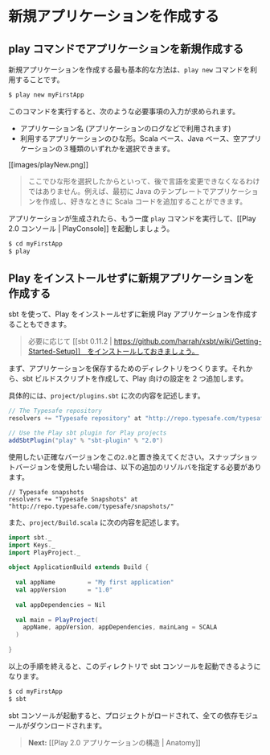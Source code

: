 <!-- translated -->
<!--
# Creating a new application
-->
# 新規アプリケーションを作成する

<!--
## Create a new application with the play command
-->
## play コマンドでアプリケーションを新規作成する

<!--
The easiest way to create a new application is to use the `play new` command.
-->
新規アプリケーションを作成する最も基本的な方法は、`play new` コマンドを利用することです。

```bash
$ play new myFirstApp
```
<!--
This will ask for some information.
-->
このコマンドを実行すると、次のような必要事項の入力が求められます。

<!--
- The application name (just for display, this name will be used later in several messages).
- The template to use for this application. You can choose either a default Scala application, a default Java application, or an empty application.
-->
- アプリケーション名 (アプリケーションのログなどで利用されます)
- 利用するアプリケーションのひな形。Scala ベース、Java ベース、空アプリケーションの３種類のいずれかを選択できます。

[[images/playNew.png]]

<!--
> Note that choosing a template at this point does not imply that you can’t change language later. For example, you can create a new application using the default Java application template and start adding Scala code whenever you like.
-->
> ここでひな形を選択したからといって、後で言語を変更できなくなるわけではありません。例えば、最初に Java のテンプレートでアプリケーションを作成し、好きなときに Scala コードを追加することができます。

<!--
Once the application has been created you can use the `play` command again to enter the [[Play 2.0 console | PlayConsole]].
-->
アプリケーションが生成されたら、もう一度 `play` コマンドを実行して、[[Play 2.0 コンソール | PlayConsole]] を起動しましょう。

```bash
$ cd myFirstApp
$ play
```

<!--
## Create a new application without having Play installed
-->
## Play をインストールせずに新規アプリケーションを作成する

<!--
You can also create a new Play application without installing Play, by using sbt. 
-->
sbt を使って、Play をインストールせずに新規 Play アプリケーションを作成することもできます。

<!--
> First install [[sbt 0.11.2 | https://github.com/harrah/xsbt/wiki/Getting-Started-Setup]] if needed.
-->
> 必要に応じて [[sbt 0.11.2 | https://github.com/harrah/xsbt/wiki/Getting-Started-Setup]]　をインストールしておきましょう。

<!--
Just create a new directory for your new application and configure your sbt build script with two additions.
-->
まず、アプリケーションを保存するためのディレクトリをつくります。それから、sbt ビルドスクリプトを作成して、Play 向けの設定を 2 つ追加します。

<!--
In `project/plugins.sbt`, add:
-->
具体的には、`project/plugins.sbt` に次の内容を記述します。

```scala
// The Typesafe repository 
resolvers += "Typesafe repository" at "http://repo.typesafe.com/typesafe/releases/"

// Use the Play sbt plugin for Play projects
addSbtPlugin("play" % "sbt-plugin" % "2.0")
```

<!--
Be sure to replace `2.0` here by the exact version you want to use. If you want to use a snapshot version, you will have to specify this additional resolver: 
-->
使用したい正確なバージョンをこの`2.0`と置き換えてください。スナップショットバージョンを使用したい場合は、以下の追加のリゾルバを指定する必要があります。

```
// Typesafe snapshots
resolvers += "Typesafe Snapshots" at "http://repo.typesafe.com/typesafe/snapshots/"
```

<!--
In `project/Build.scala`:
-->
また、`project/Build.scala` に次の内容を記述します。

```scala
import sbt._
import Keys._
import PlayProject._
 
object ApplicationBuild extends Build {
 
  val appName         = "My first application"
  val appVersion      = "1.0"
 
  val appDependencies = Nil
 
  val main = PlayProject(
    appName, appVersion, appDependencies, mainLang = SCALA
  ) 
 
}
```

<!--
You can then launch the sbt console in this directory:
-->
以上の手順を終えると、このディレクトリで sbt コンソールを起動できるようになります。

```bash
$ cd myFirstApp
$ sbt
```

<!--
sbt will load your project and fetch the dependencies.
-->
sbt コンソールが起動すると、プロジェクトがロードされて、全ての依存モジュールがダウンロードされます。

<!--
> **Next:** [[Anatomy of a Play 2.0 application | Anatomy]]
-->
> **Next:** [[Play 2.0 アプリケーションの構造 | Anatomy]]